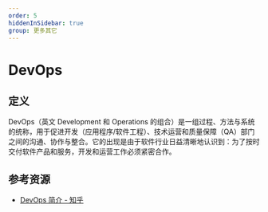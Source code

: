 ```yaml
---
order: 5
hiddenInSidebar: true
group: 更多其它
---
```


# DevOps

## 定义

DevOps（英文 Development 和 Operations 的组合）是一组过程、方法与系统的统称，用于促进开发（应用程序/软件工程）、技术运营和质量保障（QA）部门之间的沟通、协作与整合。它的出现是由于软件行业日益清晰地认识到：为了按时交付软件产品和服务，开发和运营工作必须紧密合作。

## 参考资源

- [DevOps 简介 - 知乎](https://www.zhihu.com/topic/19791242/intro)
